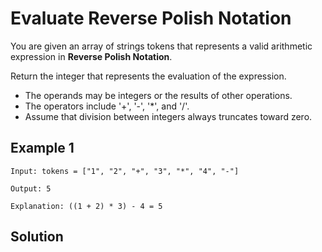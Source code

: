 # Evaluate Reverse Polish Notation

You are given an array of strings tokens that represents a valid arithmetic
expression in **Reverse Polish Notation**.

Return the integer that represents the evaluation of the expression.

- The operands may be integers or the results of other operations.
- The operators include '+', '-', '*', and '/'.
- Assume that division between integers always truncates toward zero.

## Example 1

```text
Input: tokens = ["1", "2", "+", "3", "*", "4", "-"]

Output: 5

Explanation: ((1 + 2) * 3) - 4 = 5
```

## Solution

```python

```
